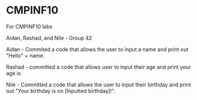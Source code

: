 # CMPINF10
For CMPINF10 labs

Aidan, Rashad, and Nile - Group 42

Aidan - Commited a code that allows the user to input a name and print out "Hello" + name.

Rashad - committed a code that allows user to input their age and print your age is

Nile - Committed a code that allows the user to input their birthday and print out "Your birthday is on [Inputted birthday]!".
